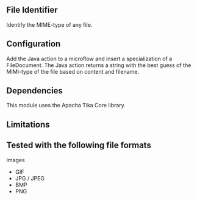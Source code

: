 ## File Identifier
Identify the MIME-type of any file.

## Configuration
Add the Java action to a microflow and insert a specialization of a FileDocument. The Java action returns a string with the best guess of the MIMI-type of the file based on content and filename. 

## Dependencies
This module uses the Apacha Tika Core library.

## Limitations

## Tested with the following file formats
  Images
  - GIF
  - JPG / JPEG
  - BMP
  - PNG
